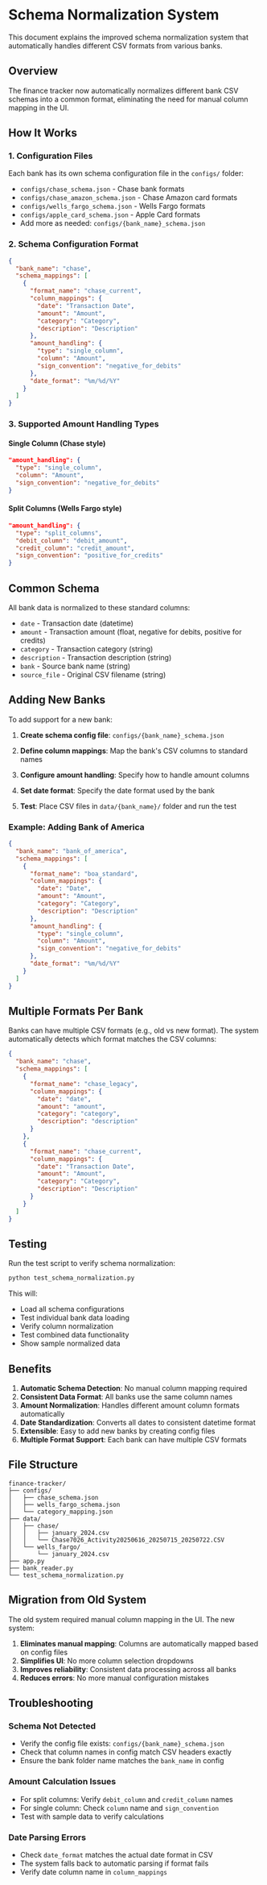 # Schema Normalization System

This document explains the improved schema normalization system that automatically handles different CSV formats from various banks.

## Overview

The finance tracker now automatically normalizes different bank CSV schemas into a common format, eliminating the need for manual column mapping in the UI.

## How It Works

### 1. Configuration Files

Each bank has its own schema configuration file in the `configs/` folder:

- `configs/chase_schema.json` - Chase bank formats
- `configs/chase_amazon_schema.json` - Chase Amazon card formats
- `configs/wells_fargo_schema.json` - Wells Fargo formats
- `configs/apple_card_schema.json` - Apple Card formats
- Add more as needed: `configs/{bank_name}_schema.json`

### 2. Schema Configuration Format

```json
{
  "bank_name": "chase",
  "schema_mappings": [
    {
      "format_name": "chase_current",
      "column_mappings": {
        "date": "Transaction Date",
        "amount": "Amount",
        "category": "Category",
        "description": "Description"
      },
      "amount_handling": {
        "type": "single_column",
        "column": "Amount",
        "sign_convention": "negative_for_debits"
      },
      "date_format": "%m/%d/%Y"
    }
  ]
}
```

### 3. Supported Amount Handling Types

#### Single Column (Chase style)
```json
"amount_handling": {
  "type": "single_column",
  "column": "Amount",
  "sign_convention": "negative_for_debits"
}
```

#### Split Columns (Wells Fargo style)
```json
"amount_handling": {
  "type": "split_columns",
  "debit_column": "debit_amount",
  "credit_column": "credit_amount",
  "sign_convention": "positive_for_credits"
}
```

## Common Schema

All bank data is normalized to these standard columns:

- `date` - Transaction date (datetime)
- `amount` - Transaction amount (float, negative for debits, positive for credits)
- `category` - Transaction category (string)
- `description` - Transaction description (string)
- `bank` - Source bank name (string)
- `source_file` - Original CSV filename (string)

## Adding New Banks

To add support for a new bank:

1. **Create schema config file**: `configs/{bank_name}_schema.json`

2. **Define column mappings**: Map the bank's CSV columns to standard names

3. **Configure amount handling**: Specify how to handle amount columns

4. **Set date format**: Specify the date format used by the bank

5. **Test**: Place CSV files in `data/{bank_name}/` folder and run the test

### Example: Adding Bank of America

```json
{
  "bank_name": "bank_of_america",
  "schema_mappings": [
    {
      "format_name": "boa_standard",
      "column_mappings": {
        "date": "Date",
        "amount": "Amount",
        "category": "Category",
        "description": "Description"
      },
      "amount_handling": {
        "type": "single_column",
        "column": "Amount",
        "sign_convention": "negative_for_debits"
      },
      "date_format": "%m/%d/%Y"
    }
  ]
}
```

## Multiple Formats Per Bank

Banks can have multiple CSV formats (e.g., old vs new format). The system automatically detects which format matches the CSV columns:

```json
{
  "bank_name": "chase",
  "schema_mappings": [
    {
      "format_name": "chase_legacy",
      "column_mappings": {
        "date": "date",
        "amount": "amount",
        "category": "category",
        "description": "description"
      }
    },
    {
      "format_name": "chase_current",
      "column_mappings": {
        "date": "Transaction Date",
        "amount": "Amount",
        "category": "Category",
        "description": "Description"
      }
    }
  ]
}
```

## Testing

Run the test script to verify schema normalization:

```bash
python test_schema_normalization.py
```

This will:
- Load all schema configurations
- Test individual bank data loading
- Verify column normalization
- Test combined data functionality
- Show sample normalized data

## Benefits

1. **Automatic Schema Detection**: No manual column mapping required
2. **Consistent Data Format**: All banks use the same column names
3. **Amount Normalization**: Handles different amount column formats automatically
4. **Date Standardization**: Converts all dates to consistent datetime format
5. **Extensible**: Easy to add new banks by creating config files
6. **Multiple Format Support**: Each bank can have multiple CSV formats

## File Structure

```
finance-tracker/
├── configs/
│   ├── chase_schema.json
│   ├── wells_fargo_schema.json
│   └── category_mapping.json
├── data/
│   ├── chase/
│   │   ├── january_2024.csv
│   │   └── Chase7026_Activity20250616_20250715_20250722.CSV
│   └── wells_fargo/
│       └── january_2024.csv
├── app.py
├── bank_reader.py
└── test_schema_normalization.py
```

## Migration from Old System

The old system required manual column mapping in the UI. The new system:

1. **Eliminates manual mapping**: Columns are automatically mapped based on config files
2. **Simplifies UI**: No more column selection dropdowns
3. **Improves reliability**: Consistent data processing across all banks
4. **Reduces errors**: No more manual configuration mistakes

## Troubleshooting

### Schema Not Detected
- Verify the config file exists: `configs/{bank_name}_schema.json`
- Check that column names in config match CSV headers exactly
- Ensure the bank folder name matches the `bank_name` in config

### Amount Calculation Issues
- For split columns: Verify `debit_column` and `credit_column` names
- For single column: Check `column` name and `sign_convention`
- Test with sample data to verify calculations

### Date Parsing Errors
- Check `date_format` matches the actual date format in CSV
- The system falls back to automatic parsing if format fails
- Verify date column name in `column_mappings`